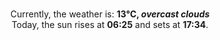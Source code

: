 <p  align="center"><br/>Currently, the weather is: <b> 13°C, <i>overcast clouds</i></b></br>Today, the sun rises at <b>06:25</b> and sets at <b>17:34</b>.</p>